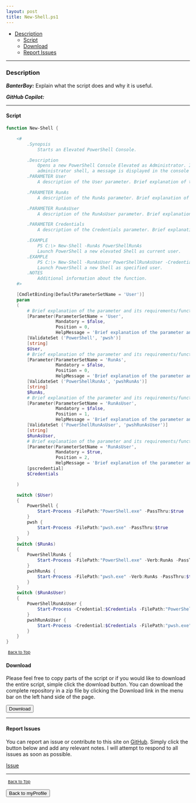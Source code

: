 ```yaml
---
layout: post
title: New-Shell.ps1
---
```


- [Description](#description)
  - [Script](#script)
  - [Download](#download)
  - [Report Issues](#report-issues)

---

### Description

**_BanterBoy:_** Explain what the script does and why it is useful.

**_GitHub Copilot:_**

---

#### Script

```powershell
function New-Shell {

	<#
		.Synopsis
			Starts an Elevated PowerShell Console.

		.Description
			Opens a new PowerShell Console Elevated as Administrator. If the user is already running an elevated
			administrator shell, a message is displayed in the console session.
		.PARAMETER User
			A description of the User parameter. Brief explanation of the parameter and its requirements/function

		.PARAMETER RunAs
			A description of the RunAs parameter. Brief explanation of the parameter and its requirements/function

		.PARAMETER RunAsUser
			A description of the RunAsUser parameter. Brief explanation of the parameter and its requirements/function

		.PARAMETER Credentials
			A description of the Credentials parameter. Brief explanation of the parameter and its requirements/function

		.EXAMPLE
			PS C:\> New-Shell -RunAs PowerShellRunAs
			Launch PowerShell a new elevated Shell as current user.
		.EXAMPLE
			PS C:\> New-Shell -RunAsUser PowerShellRunAsUser -Credentials (Get-Credential)
			Launch PowerShell a new Shell as specified user.
		.NOTES
			Additional information about the function.
	#>

	[CmdletBinding(DefaultParameterSetName = 'User')]
	param
	(
		# Brief explanation of the parameter and its requirements/function
		[Parameter(ParameterSetName = 'User',
				   Mandatory = $false,
				   Position = 0,
				   HelpMessage = 'Brief explanation of the parameter and its requirements/function')]
		[ValidateSet ('PowerShell', 'pwsh')]
		[string]
		$User,
		# Brief explanation of the parameter and its requirements/function
		[Parameter(ParameterSetName = 'RunAs',
				   Mandatory = $false,
				   Position = 0,
				   HelpMessage = 'Brief explanation of the parameter and its requirements/function')]
		[ValidateSet ('PowerShellRunAs', 'pwshRunAs')]
		[string]
		$RunAs,
		# Brief explanation of the parameter and its requirements/function
		[Parameter(ParameterSetName = 'RunAsUser',
				   Mandatory = $false,
				   Position = 1,
				   HelpMessage = 'Brief explanation of the parameter and its requirements/function')]
		[ValidateSet ('PowerShellRunAsUser', 'pwshRunAsUser')]
		[string]
		$RunAsUser,
		# Brief explanation of the parameter and its requirements/function
		[Parameter(ParameterSetName = 'RunAsUser',
				   Mandatory = $true,
				   Position = 2,
				   HelpMessage = 'Brief explanation of the parameter and its requirements/function')]
		[pscredential]
		$Credentials

	)

	switch ($User)
	{
		PowerShell {
			Start-Process -FilePath:"PowerShell.exe" -PassThru:$true
		}
		pwsh {
			Start-Process -FilePath:"pwsh.exe" -PassThru:$true
		}
	}
	switch ($RunAs)
	{
		PowerShellRunAs {
			Start-Process -FilePath:"PowerShell.exe" -Verb:RunAs -PassThru:$true
		}
		pwshRunAs {
			Start-Process -FilePath:"pwsh.exe" -Verb:RunAs -PassThru:$true
		}
	}
	switch ($RunAsUser)
	{
		PowerShellRunAsUser {
			Start-Process -Credential:$Credentials -FilePath:"PowerShell.exe" -LoadUserProfile:$true -UseNewEnvironment:$true -ArgumentList @("-Mta")
		}
		pwshRunAsUser {
			Start-Process -Credential:$Credentials -FilePath:"pwsh.exe" -LoadUserProfile:$true -UseNewEnvironment:$true -ArgumentList @("-Mta")
		}
	}
}
```

<span style="font-size:11px;"><a href="#"><i class="fas fa-caret-up" aria-hidden="true" style="color: white; margin-right:5px;"></i>Back to Top</a></span>

#### Download

Please feel free to copy parts of the script or if you would like to download the entire script, simple click the download button. You can download the complete repository in a zip file by clicking the Download link in the menu bar on the left hand side of the page.

<button class="btn" type="submit" onclick="window.open('/PowerShell/functions/myProfile/New-Shell.ps1')">
    <i class="fa fa-cloud-download-alt">
    </i>
        Download
</button>

---

#### Report Issues

You can report an issue or contribute to this site on <a href="https://github.com/BanterBoy/scripts-blog/issues">GitHub</a>. Simply click the button below and add any relevant notes. I will attempt to respond to all issues as soon as possible.

<!-- Place this tag where you want the button to render. -->

<a class="github-button" href="https://github.com/BanterBoy/scripts-blog/issues/new?title=New-Shell.ps1&body=There is a problem with this function. Please find details below." data-show-count="true" aria-label="Issue BanterBoy/scripts-blog on GitHub">Issue</a>

---

<span style="font-size:11px;"><a href="#"><i class="fas fa-caret-up" aria-hidden="true" style="color: white; margin-right:5px;"></i>Back to Top</a></span>

<a href="/menu/_pages/myProfile.html">
    <button class="btn">
        <i class='fas fa-reply'>
        </i>
            Back to myProfile
    </button>
</a>

[1]: http://ecotrust-canada.github.io/markdown-toc
[2]: https://github.com/googlearchive/code-prettify
